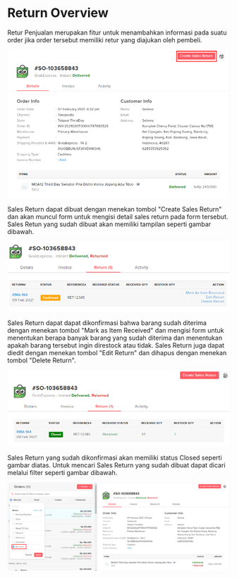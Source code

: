 # Return Overview

Retur Penjualan merupakan fitur untuk menambahkan informasi pada suatu order jika order tersebut memiliki retur yang diajukan oleh pembeli.

![](../../.gitbook/assets/image%20%28110%29.png)

Sales Return dapat dibuat dengan menekan tombol "Create Sales Return" dan akan muncul form untuk mengisi detail sales return pada form tersebut. Sales Retun yang sudah dibuat akan memiliki tampilan seperti gambar dibawah.

![](../../.gitbook/assets/image%20%2816%29.png)

Sales Return dapat dapat dikonfirmasi bahwa barang sudah diterima dengan menekan tombol "Mark as Item Received" dan mengisi form untuk menentukan berapa banyak barang yang sudah diterima dan menentukan apakah barang tersebut ingin direstock atau tidak. Sales Return juga dapat diedit dengan menekan tombol "Edit Return" dan dihapus dengan menekan tombol "Delete Return".

![](../../.gitbook/assets/image%20%28179%29.png)

Sales Return yang sudah dikonfirmasi akan memiliki status Closed seperti gambar diatas. Untuk mencari Sales Return yang sudah dibuat dapat dicari melalui filter seperti gambar dibawah.

![](../../.gitbook/assets/image%20%28114%29.png)





